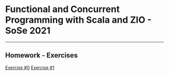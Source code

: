 # Functional and Concurrent Programming with Scala and ZIO - SoSe 2021
---------------------
## Homework - Exercises 
[Exercise #0](Exercise_0.md)
[Exercise #1](Exercise_1.md)